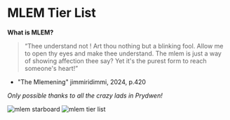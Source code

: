 # MLEM Tier List

**What is MLEM?**

>“Thee understand not ! Art thou nothing but a blinking fool. Allow me to open thy eyes and make thee understand. The mlem is just a way of showing affection thee say? Yet it's the purest form to reach someone's heart!”
- "The Mlemening" jimmiridimmi, 2024, p.420

*Only possible thanks to all the crazy lads in Prydwen!*

![mlem starboard](media/mlem_starboard.png)
![mlem tier list](media/mlem.png)

